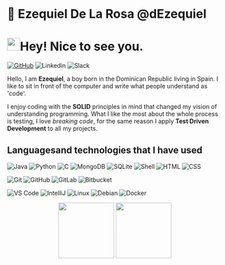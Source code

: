 # :wave: Ezequiel De La Rosa @dEzequiel

<h1><img src="https://emojis.slackmojis.com/emojis/images/1600706728/10521/meow_code.gif?1600706728" width="30"/><b>Hey! Nice to see you.</b></h1>

[![GitHub](https://img.shields.io/badge/Github-100000?style=for-the-badge&logo=github&logoColor=white)](https://github.com/dezequiel)
![Linkedin](https://img.shields.io/badge/Linkedin-0077B5?style=for-the-badge&logo=linkedin&logoColor=white)
![Slack](https://img.shields.io/badge/-Slack-E01563?style=for-the-badge&logo=Slack&logoColor=white)



Hello, I am **Ezequiel**, a boy born in the Dominican Republic living in Spain. I like to sit in front of the computer and write what people understand as 'code'.


I enjoy coding with the **SOLID** principles in mind that changed my vision of understanding programming. What I like the most about the whole process is testing, I love *breaking code*, for the same reason I apply **Test Driven Development** to all my projects.


## **Languages ​​and technologies that I have used**


![Java](https://img.shields.io/badge/Java-orange?style=flat-square&logo=java)
![Python](https://img.shields.io/badge/-Python-3776AB?style=flat-square&logo=Python&logoColor=white)
![C](https://img.shields.io/badge/-%20Language-%2300599C.svg?style=flat-square&logo=c&logoColor=white)
![MongoDB](https://img.shields.io/badge/-MongoDB-13aa52?style=flat-square&logo=mongodb&logoColor=white)
![SQLite](https://img.shields.io/badge/SQLite-%2307405e.svg?style=flat-square&logo=SQLite&logoColor=white)
![Shell](https://img.shields.io/badge/-Shell-181717?style=flat-square&logo=PowerShell&logoColor=white)
![HTML](https://img.shields.io/badge/-HTML5-E34F26?style=flat-square&logo=HTML5&logoColor=white)
![CSS](https://img.shields.io/badge/-CSS3-1572B6?style=flat-square&logo=CSS3&logoColor=white)


![Git](https://img.shields.io/badge/-Git-F44D27?style=flat-square&logo=Git&logoColor=white)
![GitHub](https://img.shields.io/badge/-Github-181717?style=flat-square&logo=github)
![GitLab](https://img.shields.io/badge/GitLab-%23181717.svg?style=flat-square&logo=gitlab&logoColor=white)
![Bitbucket](https://img.shields.io/badge/BitBucket-%230047B3.svg?style=flat-square&logo=BitBucket&logoColor=white)

![VS Code](https://img.shields.io/badge/-VS%20Code-007ACC?style=flat-square&logo=visual-studio-code)
![IntelliJ](https://img.shields.io/badge/-IntelliJ%20IDEA-black?style=flat-square&logo=jetbrains)
![Linux](https://img.shields.io/badge/Linux-FCC624?style=flat-square&logo=linux&logoColor=black)
![Debian](https://img.shields.io/badge/-Debian-A80030?style=flat-square&logo=Debian&logoColor=white)
![Docker](https://img.shields.io/badge/-Docker-46a2f1?style=flat-square&logo=docker&logoColor=white)

<p align="center">
<img height="130em" src="https://github-readme-stats.vercel.app/api/top-langs/?username=dezequiel&theme=shades-of-purple&langs_count=2">
 <img height="130em" src="https://github-readme-stats.vercel.app/api?username=dezequiel&theme=shades-of-purple&show_icons=true&count_private=true&hide=prs,issues">

</p>

